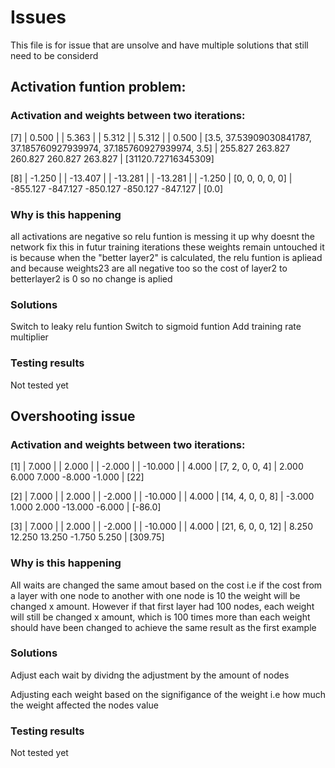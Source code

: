 # Issues

This file is for issue that are unsolve and have multiple solutions that still need to be considerd

## Activation funtion problem:

### Activation and weights between two iterations:

[7]
| 0.500 |
| 5.363 |
| 5.312 |
| 5.312 |
| 0.500 |
[3.5, 37.53909030841787, 37.185760927939974, 37.185760927939974, 3.5]
| 255.827 263.827 260.827 260.827 263.827 |
[31120.72716345309]

[8]
| -1.250 |
| -13.407 |
| -13.281 |
| -13.281 |
| -1.250 |
[0, 0, 0, 0, 0]
| -855.127 -847.127 -850.127 -850.127 -847.127 |
[0.0]

### Why is this happening

all activations are negative so relu funtion is messing it up
why doesnt the network fix this in futur training iterations
these weights remain untouched
it is because when the "better layer2" is calculated, the relu funtion is apliead and because weights23 are
all negative too so the cost of layer2 to betterlayer2 is 0 so no change is aplied

### Solutions

Switch to leaky relu funtion
Switch to sigmoid funtion
Add training rate multiplier

### Testing results

Not tested yet

## Overshooting issue

### Activation and weights between two iterations:

[1]
| 7.000 |
| 2.000 |
| -2.000 |
| -10.000 |
| 4.000 |
[7, 2, 0, 0, 4]
| 2.000 6.000 7.000 -8.000 -1.000 |
[22]

[2]
| 7.000 |
| 2.000 |
| -2.000 |
| -10.000 |
| 4.000 |
[14, 4, 0, 0, 8]
| -3.000 1.000 2.000 -13.000 -6.000 |
[-86.0]

[3]
| 7.000 |
| 2.000 |
| -2.000 |
| -10.000 |
| 4.000 |
[21, 6, 0, 0, 12]
| 8.250 12.250 13.250 -1.750 5.250 |
[309.75]

### Why is this happening

All waits are changed the same amout based on the cost
i.e if the cost from a layer with one node to another with one node is 10 the weight will be changed x amount.
However if that first layer had 100 nodes, each weight will still be changed x amount, which is 100 times more than each weight should have been changed to achieve the same result as the first example

### Solutions

Adjust each wait by dividng the adjustment by the amount of nodes

Adjusting each weight based on the signifigance of the weight i.e how much the weight affected the nodes value

### Testing results

Not tested yet
